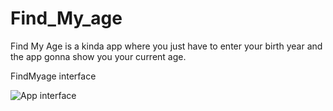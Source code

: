 # Find_My_age
Find My Age is a kinda app where you just have to enter your birth year and the app gonna show you your current age. 

FindMyage interface 


![App interface](https://user-images.githubusercontent.com/81943886/135701745-11037ca8-56e4-4e55-93e9-4e47f898fcdd.jpg)
